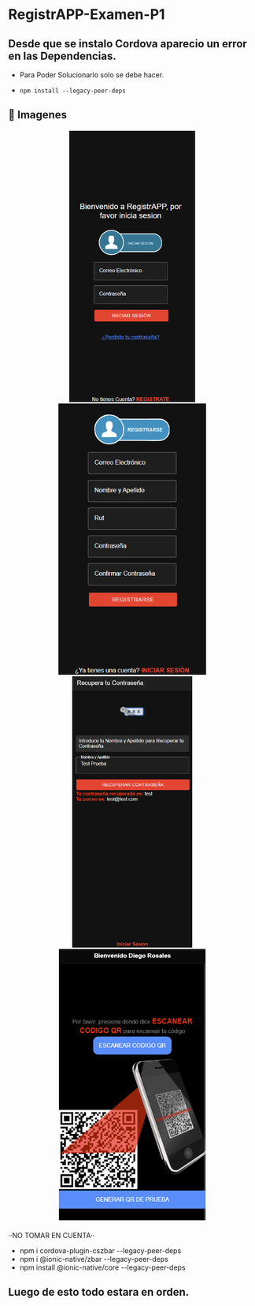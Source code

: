 # RegistrAPP-Examen-P1
 
## Desde que se instalo Cordova aparecio un error en las Dependencias.
* Para Poder Solucionarlo solo se debe hacer.

 * `npm install --legacy-peer-deps`


## 🎨 Imagenes

<p align="center">

<h4 align="center"> 
  <img alt="FOTOS" title="#Fotos" src="./src/assets/imagenes/login.png" height="550px">
  <img alt="FOTOS" title="#Fotos" src="./src/assets/imagenes/register.png" height="550px">
  <img alt="FOTOS" title="#Fotos" src="./src/assets/imagenes/OlvideExitoso.png" height="550px">
  <img alt="FOTOS" title="#Fotos" src="./src/assets/imagenes/qrhome.png" height="550px">
</h4>




··NO TOMAR EN CUENTA··
* npm i cordova-plugin-cszbar --legacy-peer-deps
* npm i @ionic-native/zbar --legacy-peer-deps
* npm install @ionic-native/core --legacy-peer-deps


## Luego de esto todo estara en orden.
